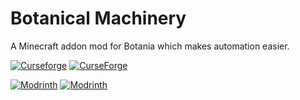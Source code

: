 # Botanical Machinery
A Minecraft addon mod for Botania which makes automation easier.

[![Curseforge](http://cf.way2muchnoise.eu/versions/For%20MC_395617_all.svg)](https://www.curseforge.com/minecraft/mc-mods/botanical-machinery)
[![CurseForge](http://cf.way2muchnoise.eu/full_395617_downloads.svg)](https://www.curseforge.com/minecraft/mc-mods/botanical-machinery)

[![Modrinth](https://modrinth-utils.vercel.app/api/badge/versions?id=krGCQHfV&logo=true)](https://modrinth.com/mod/botanical-machinery)
[![Modrinth](https://modrinth-utils.vercel.app/api/badge/downloads?id=krGCQHfV&logo=true)](https://modrinth.com/mod/botanical-machinery)
